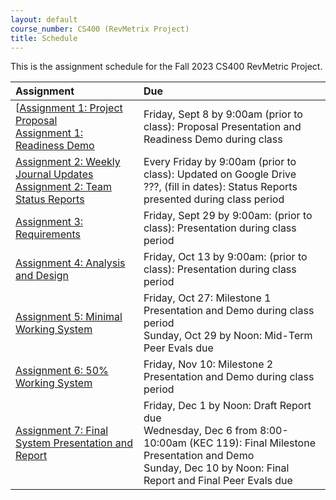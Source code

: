 ```yaml
---
layout: default
course_number: CS400 (RevMetrix Project)
title: Schedule
---
```


This is the assignment schedule for the Fall 2023 CS400 RevMetric Project. 

**Assignment** | **Due**
:--------------|:---------
[[Assignment 1: Project Proposal](../../assign/assign01.html)<br>[Assignment 1: Readiness Demo](../../assign/assign01.html)  | Friday, Sept 8 by 9:00am (prior to class): Proposal Presentation and Readiness Demo during class
[Assignment 2: Weekly Journal Updates](../../assign/assign02.html)<br>[Assignment 2: Team Status Reports](../../assign/assign02.html) | Every Friday by 9:00am (prior to class): Updated on Google Drive<br> ???, (fill in dates): Status Reports presented during class period
[Assignment 3: Requirements](../../assign/assign03.html)                   | Friday, Sept 29 by 9:00am: (prior to class): Presentation during class period
[Assignment 4: Analysis and Design](../../assign/assign04.html)            | Friday, Oct 13 by 9:00am: (prior to class): Presentation during class period
[Assignment 5: Minimal Working System](assign/assign05.html)               | Friday, Oct 27: Milestone 1 Presentation and Demo during class period<br>Sunday, Oct 29 by Noon: Mid-Term Peer Evals due
[Assignment 6: 50% Working System](assign/assign06.html)                   | Friday, Nov 10: Milestone 2 Presentation and Demo during class period
[Assignment 7: Final System Presentation and Report](assign/assign07.html) | Friday, Dec 1 by Noon: Draft Report due<br>Wednesday, Dec 6 from 8:00-10:00am (KEC 119): Final Milestone Presentation and Demo<br>Sunday, Dec 10 by Noon: Final Report and Final Peer Evals due